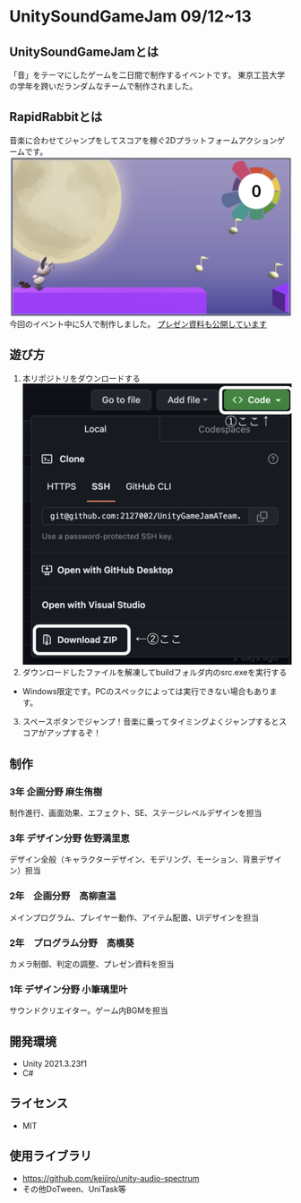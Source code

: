 # UnitySoundGameJam 09/12~13

## UnitySoundGameJamとは
「音」をテーマにしたゲームを二日間で制作するイベントです。
東京工芸大学の学年を跨いだランダムなチームで制作されました。

## RapidRabbitとは
音楽に合わせてジャンプをしてスコアを稼ぐ2Dプラットフォームアクションゲームです。
![iamge](https://github.com/2127002/UnityGameJamATeam/blob/main/Images/PlayImage01.png)
今回のイベント中に5人で制作しました。
[プレゼン資料も公開しています](https://docs.google.com/presentation/d/1wk_g3Us87GFHq_B_zd7-uePqpJ01r8e6/edit#slide=id.p2)

## 遊び方
1. 本リポジトリをダウンロードする
![iamge](https://github.com/2127002/UnityGameJamATeam/blob/main/Images/HowToDownload.png)
2. ダウンロードしたファイルを解凍してbuildフォルダ内のsrc.exeを実行する
* Windows限定です。PCのスペックによっては実行できない場合もあります。
3. スペースボタンでジャンプ！音楽に乗ってタイミングよくジャンプするとスコアがアップするぞ！

## 制作
### 3年 企画分野 麻生侑樹
制作進行、画面効果、エフェクト、SE、ステージレベルデザインを担当

### 3年 デザイン分野 佐野満里恵
デザイン全般（キャラクターデザイン、モデリング、モーション、背景デザイン）担当

### 2年　企画分野　高柳直温
メインプログラム、プレイヤー動作、アイテム配置、UIデザインを担当

### 2年　プログラム分野　高橋葵
カメラ制御、判定の調整、プレゼン資料を担当

### 1年 デザイン分野 小筆璃里叶
サウンドクリエイター。ゲーム内BGMを担当



## 開発環境
* Unity 2021.3.23f1
* C#

## ライセンス
* MIT

## 使用ライブラリ
* https://github.com/keijiro/unity-audio-spectrum
* その他DoTween、UniTask等
